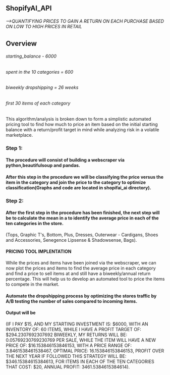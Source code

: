 ## ShopifyAI_API
###### -->QUANTIFYING PRICES TO GAIN A RETURN ON EACH PURCHASE BASED ON LOW TO HIGH PRICES IN RETAIL

## Overview
###### starting_balance - 6000 
###### spent in the 10 categories = 600
###### biweekly dropshipping = 26 weeks 
###### first 30 items of each category

This algorithm/analysis is broken down to form a simplistic automated pricing tool to find how much to price an item based on the initial starting balance with a return/profit target in mind while analyzing risk in a volatile marketplace. 

### Step 1:
#### The procedure will consist of building a webscraper via python,beautifulsoup and pandas. 
#### After this step in the procedure we will be classifying the price versus the item in the category and join the price to the category to optimize classification(Graphs and code are located in shopifai_ai directory).

### Step 2:
#### After the first step in the procedure has been finished, the next step will be to calculate  the mean in a  to identify the average price in each of the ten categories in the store.
(Tops,
Graphic T's,
Bottom, 
Plus, 
Dresses, 
Outerwear - Cardigans, 
Shoes and Accessories, 
Senegence Lipsense & Shadowsense, 
Bags).

#### PRICING TOOL IMPLENTATION
While the prices and items have been joined via the webscraper, we can now plot the prices and items to find the average price in each category and find a price to sell items at and still have a biweekly/annual return percentage. 
This will help us to develop an automated tool to price the items to compete in the market.

#### Automate the dropshipping process by optimizing the stores traffic by A/B testing the number of sales compared to incoming items.
#### Output will be 
(IF I PAY $15, AND MY STARTING INVESTMENT IS: $6000, 
WITH AN INVENTORY OF: 60 ITEMS,
WHILE I HAVE A PROFIT TARGET OF: $294.2307692307692 BIWEEKLY, 
MY RETURNS WILL BE: 0.05769230769230769 PER SALE, 
WHILE THE ITEM WILL HAVE A NEW PRICE OF: $16.153846153846153, 
WITH A PRICE RANGE OF: 3.8461538461538467,
OPTIMAL PRICE: 16.153846153846153,
PROFIT OVER THE NEXT YEAR IF FOLLOWED THIS STRATEGY WILL BE: $346.15384615384613, 
FOR ITEMS IN EACH OF THE TEN CATEGORIES THAT COST: $20,
ANNUAL PROFIT: 3461.5384615384614).

